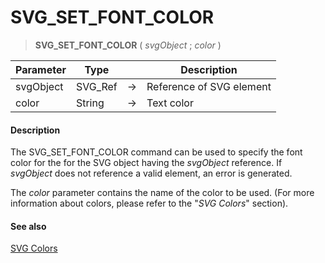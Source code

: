 # SVG_SET_FONT_COLOR

>**SVG_SET_FONT_COLOR** ( *svgObject* ; *color* )

| Parameter | Type |  | Description |
| --- | --- | --- | --- |
| svgObject | SVG_Ref | &#8594; | Reference of SVG element |
| color | String | &#8594; | Text color |



#### Description 

The SVG\_SET\_FONT\_COLOR command can be used to specify the font color for the for the SVG object having the *svgObject* reference. If *svgObject* does not reference a valid element, an error is generated.

The *color* parameter contains the name of the color to be used. (For more information about colors, please refer to the "*SVG Colors*" section).

#### See also 

[SVG Colors](../SVG%20Colors.md)  